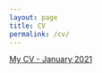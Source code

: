 ```yaml
---
layout: page
title: CV
permalink: /cv/
---
```


[My CV - January 2021](assets/cv_HaichaoMiao.pdf "CV Haichao")
